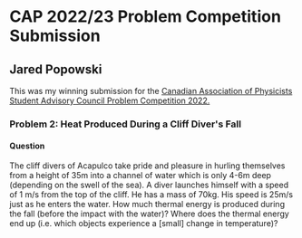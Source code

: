 # CAP 2022/23 Problem Competition Submission
## Jared Popowski
This was my winning submission for the [Canadian Association of Physicists Student Advisory Council Problem Competition 2022.](https://sac.cap.ca/index.php/events/sac-problem-competition-2022/)
### Problem 2: Heat Produced During a Cliff Diver's Fall
#### Question
The cliff divers of Acapulco take pride and pleasure in hurling themselves from a height of 35m into a channel of water which is only 4-6m deep (depending on the swell of the sea). A diver launches himself with a speed of 1 m/s from the top of the cliff. He has a mass of 70kg. His speed is 25m/s just as he enters the water. How much thermal energy is produced during the fall (before the impact with the water)? Where does the thermal energy end up (i.e. which objects experience a [small] change in temperature)?
